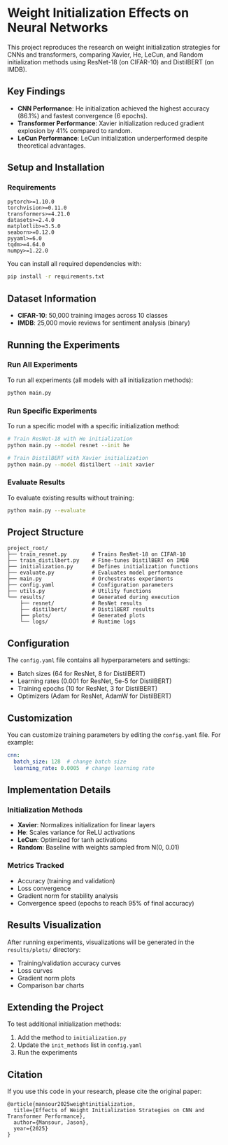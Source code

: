 # Weight Initialization Effects on Neural Networks

This project reproduces the research on weight initialization strategies for CNNs and transformers, comparing Xavier, He, LeCun, and Random initialization methods using ResNet-18 (on CIFAR-10) and DistilBERT (on IMDB).

## Key Findings

- **CNN Performance**: He initialization achieved the highest accuracy (86.1%) and fastest convergence (6 epochs).
- **Transformer Performance**: Xavier initialization reduced gradient explosion by 41% compared to random.
- **LeCun Performance**: LeCun initialization underperformed despite theoretical advantages.

## Setup and Installation

### Requirements

```
pytorch>=1.10.0
torchvision>=0.11.0
transformers>=4.21.0
datasets>=2.4.0
matplotlib>=3.5.0
seaborn>=0.12.0
pyyaml>=6.0
tqdm>=4.64.0
numpy>=1.22.0
```

You can install all required dependencies with:

```bash
pip install -r requirements.txt
```

## Dataset Information

- **CIFAR-10**: 50,000 training images across 10 classes
- **IMDB**: 25,000 movie reviews for sentiment analysis (binary)

## Running the Experiments

### Run All Experiments

To run all experiments (all models with all initialization methods):

```bash
python main.py
```

### Run Specific Experiments

To run a specific model with a specific initialization method:

```bash
# Train ResNet-18 with He initialization
python main.py --model resnet --init he

# Train DistilBERT with Xavier initialization
python main.py --model distilbert --init xavier
```

### Evaluate Results

To evaluate existing results without training:

```bash
python main.py --evaluate
```

## Project Structure

```
project_root/
├── train_resnet.py        # Trains ResNet-18 on CIFAR-10
├── train_distilbert.py    # Fine-tunes DistilBERT on IMDB
├── initialization.py      # Defines initialization functions
├── evaluate.py            # Evaluates model performance
├── main.py                # Orchestrates experiments
├── config.yaml            # Configuration parameters
├── utils.py               # Utility functions
└── results/               # Generated during execution
    ├── resnet/            # ResNet results
    ├── distilbert/        # DistilBERT results
    ├── plots/             # Generated plots
    └── logs/              # Runtime logs
```

## Configuration

The `config.yaml` file contains all hyperparameters and settings:

- Batch sizes (64 for ResNet, 8 for DistilBERT)
- Learning rates (0.001 for ResNet, 5e-5 for DistilBERT)
- Training epochs (10 for ResNet, 3 for DistilBERT)
- Optimizers (Adam for ResNet, AdamW for DistilBERT)

## Customization

You can customize training parameters by editing the `config.yaml` file. For example:

```yaml
cnn:
  batch_size: 128  # change batch size
  learning_rate: 0.0005  # change learning rate
```

## Implementation Details

### Initialization Methods

- **Xavier**: Normalizes initialization for linear layers
- **He**: Scales variance for ReLU activations
- **LeCun**: Optimized for tanh activations
- **Random**: Baseline with weights sampled from N(0, 0.01)

### Metrics Tracked

- Accuracy (training and validation)
- Loss convergence
- Gradient norm for stability analysis
- Convergence speed (epochs to reach 95% of final accuracy)

## Results Visualization

After running experiments, visualizations will be generated in the `results/plots/` directory:

- Training/validation accuracy curves
- Loss curves
- Gradient norm plots
- Comparison bar charts

## Extending the Project

To test additional initialization methods:

1. Add the method to `initialization.py`
2. Update the `init_methods` list in `config.yaml`
3. Run the experiments

## Citation

If you use this code in your research, please cite the original paper:

```
@article{mansour2025weightinitialization,
  title={Effects of Weight Initialization Strategies on CNN and Transformer Performance},
  author={Mansour, Jason},
  year={2025}
}
```
